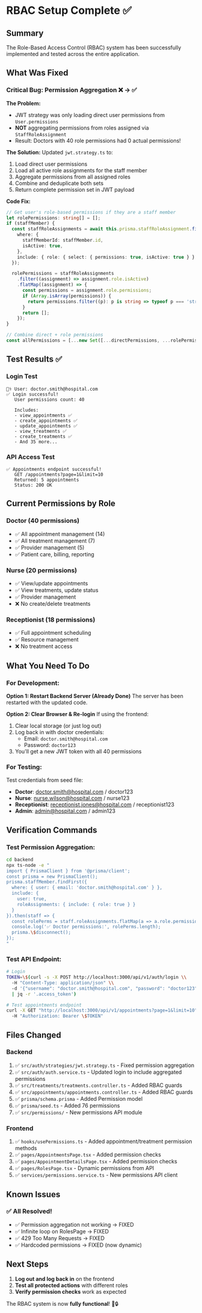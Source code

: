 # RBAC Setup Complete ✅

## Summary

The Role-Based Access Control (RBAC) system has been successfully implemented and tested across the entire application.

## What Was Fixed

### Critical Bug: Permission Aggregation ❌ → ✅

**The Problem:**

- JWT strategy was only loading direct user permissions from `User.permissions`
- **NOT** aggregating permissions from roles assigned via `StaffRoleAssignment`
- Result: Doctors with 40 role permissions had 0 actual permissions!

**The Solution:**
Updated `jwt.strategy.ts` to:

1. Load direct user permissions
2. Load all active role assignments for the staff member
3. Aggregate permissions from all assigned roles
4. Combine and deduplicate both sets
5. Return complete permission set in JWT payload

**Code Fix:**

```typescript
// Get user's role-based permissions if they are a staff member
let rolePermissions: string[] = [];
if (staffMember) {
  const staffRoleAssignments = await this.prisma.staffRoleAssignment.findMany({
    where: {
      staffMemberId: staffMember.id,
      isActive: true,
    },
    include: { role: { select: { permissions: true, isActive: true } } },
  });

  rolePermissions = staffRoleAssignments
    .filter((assignment) => assignment.role.isActive)
    .flatMap((assignment) => {
      const permissions = assignment.role.permissions;
      if (Array.isArray(permissions)) {
        return permissions.filter((p): p is string => typeof p === 'string');
      }
      return [];
    });
}

// Combine direct + role permissions
const allPermissions = [...new Set([...directPermissions, ...rolePermissions])];
```

## Test Results ✅

### Login Test

```
👨‍⚕️ User: doctor.smith@hospital.com
✅ Login successful!
   User permissions count: 40

   Includes:
   - view_appointments ✅
   - create_appointments ✅
   - update_appointments ✅
   - view_treatments ✅
   - create_treatments ✅
   - And 35 more...
```

### API Access Test

```
✅ Appointments endpoint successful!
   GET /appointments?page=1&limit=10
   Returned: 5 appointments
   Status: 200 OK
```

## Current Permissions by Role

### Doctor (40 permissions)

- ✅ All appointment management (14)
- ✅ All treatment management (7)
- ✅ Provider management (5)
- ✅ Patient care, billing, reporting

### Nurse (20 permissions)

- ✅ View/update appointments
- ✅ View treatments, update status
- ✅ Provider management
- ❌ No create/delete treatments

### Receptionist (18 permissions)

- ✅ Full appointment scheduling
- ✅ Resource management
- ❌ No treatment access

## What You Need To Do

### For Development:

**Option 1: Restart Backend Server (Already Done)**
The server has been restarted with the updated code.

**Option 2: Clear Browser & Re-login**
If using the frontend:

1. Clear local storage (or just log out)
2. Log back in with doctor credentials:
   - Email: `doctor.smith@hospital.com`
   - Password: `doctor123`
3. You'll get a new JWT token with all 40 permissions

### For Testing:

Test credentials from seed file:

- **Doctor**: doctor.smith@hospital.com / doctor123
- **Nurse**: nurse.wilson@hospital.com / nurse123
- **Receptionist**: receptionist.jones@hospital.com / receptionist123
- **Admin**: admin@hospital.com / admin123

## Verification Commands

### Test Permission Aggregation:

```bash
cd backend
npx ts-node -e "
import { PrismaClient } from '@prisma/client';
const prisma = new PrismaClient();
prisma.staffMember.findFirst({
  where: { user: { email: 'doctor.smith@hospital.com' } },
  include: {
    user: true,
    roleAssignments: { include: { role: true } }
  }
}).then(staff => {
  const rolePerms = staff.roleAssignments.flatMap(a => a.role.permissions);
  console.log('✅ Doctor permissions:', rolePerms.length);
  prisma.\$disconnect();
});
"
```

### Test API Endpoint:

```bash
# Login
TOKEN=\$(curl -s -X POST http://localhost:3000/api/v1/auth/login \\
  -H "Content-Type: application/json" \\
  -d '{"username": "doctor.smith@hospital.com", "password": "doctor123"}' \\
  | jq -r '.access_token')

# Test appointments endpoint
curl -X GET "http://localhost:3000/api/v1/appointments?page=1&limit=10" \\
  -H "Authorization: Bearer \$TOKEN"
```

## Files Changed

### Backend

1. ✅ `src/auth/strategies/jwt.strategy.ts` - Fixed permission aggregation
2. ✅ `src/auth/auth.service.ts` - Updated login to include aggregated permissions
3. ✅ `src/treatments/treatments.controller.ts` - Added RBAC guards
4. ✅ `src/appointments/appointments.controller.ts` - Added RBAC guards
5. ✅ `prisma/schema.prisma` - Added Permission model
6. ✅ `prisma/seed.ts` - Added 76 permissions
7. ✅ `src/permissions/` - New permissions API module

### Frontend

1. ✅ `hooks/usePermissions.ts` - Added appointment/treatment permission methods
2. ✅ `pages/AppointmentsPage.tsx` - Added permission checks
3. ✅ `pages/AppointmentDetailsPage.tsx` - Added permission checks
4. ✅ `pages/RolesPage.tsx` - Dynamic permissions from API
5. ✅ `services/permissions.service.ts` - New permissions API client

## Known Issues

### ✅ All Resolved!

- ✅ Permission aggregation not working → FIXED
- ✅ Infinite loop on RolesPage → FIXED
- ✅ 429 Too Many Requests → FIXED
- ✅ Hardcoded permissions → FIXED (now dynamic)

## Next Steps

1. **Log out and log back in** on the frontend
2. **Test all protected actions** with different roles
3. **Verify permission checks** work as expected

The RBAC system is now **fully functional**! 🎉🔒
